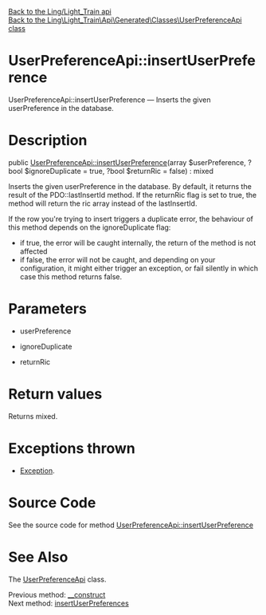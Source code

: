 [Back to the Ling/Light_Train api](https://github.com/lingtalfi/Light_Train/blob/master/doc/api/Ling/Light_Train.md)<br>
[Back to the Ling\Light_Train\Api\Generated\Classes\UserPreferenceApi class](https://github.com/lingtalfi/Light_Train/blob/master/doc/api/Ling/Light_Train/Api/Generated/Classes/UserPreferenceApi.md)


UserPreferenceApi::insertUserPreference
================



UserPreferenceApi::insertUserPreference — Inserts the given userPreference in the database.




Description
================


public [UserPreferenceApi::insertUserPreference](https://github.com/lingtalfi/Light_Train/blob/master/doc/api/Ling/Light_Train/Api/Generated/Classes/UserPreferenceApi/insertUserPreference.md)(array $userPreference, ?bool $ignoreDuplicate = true, ?bool $returnRic = false) : mixed




Inserts the given userPreference in the database.
By default, it returns the result of the PDO::lastInsertId method.
If the returnRic flag is set to true, the method will return the ric array instead of the lastInsertId.


If the row you're trying to insert triggers a duplicate error, the behaviour of this method depends on
the ignoreDuplicate flag:
- if true, the error will be caught internally, the return of the method is not affected
- if false, the error will not be caught, and depending on your configuration, it might either
         trigger an exception, or fail silently in which case this method returns false.




Parameters
================


- userPreference

    

- ignoreDuplicate

    

- returnRic

    


Return values
================

Returns mixed.


Exceptions thrown
================

- [Exception](http://php.net/manual/en/class.exception.php).&nbsp;







Source Code
===========
See the source code for method [UserPreferenceApi::insertUserPreference](https://github.com/lingtalfi/Light_Train/blob/master/Api/Generated/Classes/UserPreferenceApi.php#L42-L93)


See Also
================

The [UserPreferenceApi](https://github.com/lingtalfi/Light_Train/blob/master/doc/api/Ling/Light_Train/Api/Generated/Classes/UserPreferenceApi.md) class.

Previous method: [__construct](https://github.com/lingtalfi/Light_Train/blob/master/doc/api/Ling/Light_Train/Api/Generated/Classes/UserPreferenceApi/__construct.md)<br>Next method: [insertUserPreferences](https://github.com/lingtalfi/Light_Train/blob/master/doc/api/Ling/Light_Train/Api/Generated/Classes/UserPreferenceApi/insertUserPreferences.md)<br>

